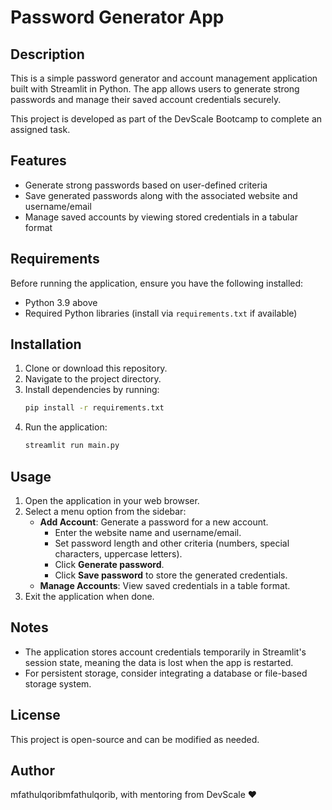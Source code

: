 # Password Generator App

## Description
This is a simple password generator and account management application built with Streamlit in Python. The app allows users to generate strong passwords and manage their saved account credentials securely.

This project is developed as part of the DevScale Bootcamp to complete an assigned task.

## Features
- Generate strong passwords based on user-defined criteria
- Save generated passwords along with the associated website and username/email
- Manage saved accounts by viewing stored credentials in a tabular format

## Requirements
Before running the application, ensure you have the following installed:

- Python 3.9 above
- Required Python libraries (install via `requirements.txt` if available)

## Installation
1. Clone or download this repository.
2. Navigate to the project directory.
3. Install dependencies by running:
   ```sh
   pip install -r requirements.txt
   ```
4. Run the application:
   ```sh
   streamlit run main.py
   ```

## Usage
1. Open the application in your web browser.
2. Select a menu option from the sidebar:
   - **Add Account**: Generate a password for a new account.
     - Enter the website name and username/email.
     - Set password length and other criteria (numbers, special characters, uppercase letters).
     - Click **Generate password**.
     - Click **Save password** to store the generated credentials.
   - **Manage Accounts**: View saved credentials in a table format.
3. Exit the application when done.

## Notes
- The application stores account credentials temporarily in Streamlit's session state, meaning the data is lost when the app is restarted.
- For persistent storage, consider integrating a database or file-based storage system.

## License
This project is open-source and can be modified as needed.

## Author
mfathulqoribmfathulqorib, with mentoring from DevScale ❤️

